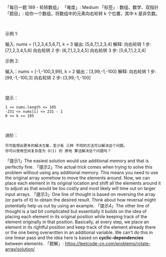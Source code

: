 「每日一题 189 - 轮转数组」
「难度」: Medium
「标签」: 数组、数学、双指针
「题目」: 给你一个数组，将数组中的元素向右轮转 k 个位置，其中 k 是非负数。

 

示例 1:

输入: nums = [1,2,3,4,5,6,7], k = 3
输出: [5,6,7,1,2,3,4]
解释:
向右轮转 1 步: [7,1,2,3,4,5,6]
向右轮转 2 步: [6,7,1,2,3,4,5]
向右轮转 3 步: [5,6,7,1,2,3,4]


示例 2:

输入：nums = [-1,-100,3,99], k = 2
输出：[3,99,-1,-100]
解释: 
向右轮转 1 步: [99,-1,-100,3]
向右轮转 2 步: [3,99,-1,-100]

 

提示：


	1 <= nums.length <= 105
	-231 <= nums[i] <= 231 - 1
	0 <= k <= 105


 

进阶：


	尽可能想出更多的解决方案，至少有 三种 不同的方法可以解决这个问题。
	你可以使用空间复杂度为 O(1) 的 原地 算法解决这个问题吗？








「提示1」The easiest solution would use additional memory and that is perfectly fine.
「提示2」The actual trick comes when trying to solve this problem without using any additional memory. This means you need to use the original array somehow to move the elements around. Now, we can place each element in its original location and shift all the elements around it to adjust as that would be too costly and most likely will time out on larger input arrays.
「提示3」One line of thought is based on reversing the array (or parts of it) to obtain the desired result. Think about how reversal might potentially help us out by using an example.
「提示4」The other line of thought is a tad bit complicated but essentially it builds on the idea of placing each element in its original position while keeping track of the element originally in that position. Basically, at every step, we place an element in its rightful position and keep track of the element already there or the one being overwritten in an additional variable. We can't do this in one linear pass and the idea here is based on <b>cyclic-dependencies</b> between elements.
「题解」: https://leetcode-cn.com/problems/rotate-array/solution/